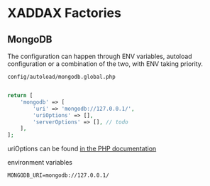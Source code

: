 XADDAX Factories
================

MongoDB
-------
The configuration can happen through ENV variables, autoload configuration or a combination of the two, with ENV 
taking priority.

`config/autoload/mongodb.global.php`
```php

return [
    'mongodb' => [
        'uri' => 'mongodb://127.0.0.1/',
        'uriOptions' => [],
        'serverOptions' => [], // todo
    ],
];
``` 
uriOptions can be found [in the PHP documentation](http://php.net/mongodb-driver-manager.construct#mongodb-driver-manager.construct-urioptions)

environment variables
```
MONGODB_URI=mongodb://127.0.0.1/

```
